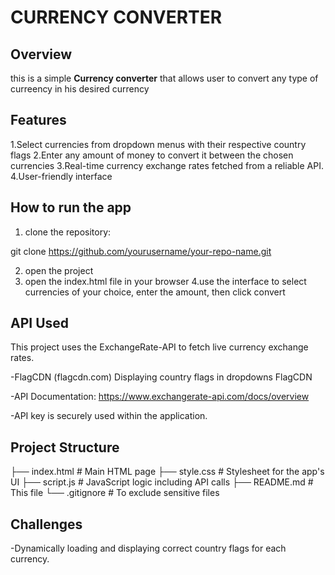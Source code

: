 # CURRENCY CONVERTER

## Overview

this is a simple **Currency converter** that allows user to convert any type of curreency in his desired currency

## Features

1.Select currencies from dropdown menus with their respective country flags
2.Enter any amount of money to convert it between the chosen currencies
3.Real-time currency exchange rates fetched from a reliable API.
4.User-friendly interface

## How to run the app

1. clone the repository:

git clone https://github.com/yourusername/your-repo-name.git


2. open the project
3. open the index.html file in your browser
4.use the interface to select currencies of your choice, enter the amount, then click convert



## API Used

This project uses the ExchangeRate-API to fetch live currency exchange rates.


-FlagCDN (flagcdn.com)	Displaying country flags in dropdowns	FlagCDN

-API Documentation: https://www.exchangerate-api.com/docs/overview

-API key is securely used within the application.



## Project Structure


├── index.html        # Main HTML page
├── style.css         # Stylesheet for the app's UI
├── script.js         # JavaScript logic including API calls
├── README.md         # This file
└── .gitignore        # To exclude sensitive files

## Challenges

-Dynamically loading and displaying correct country flags for each currency.


